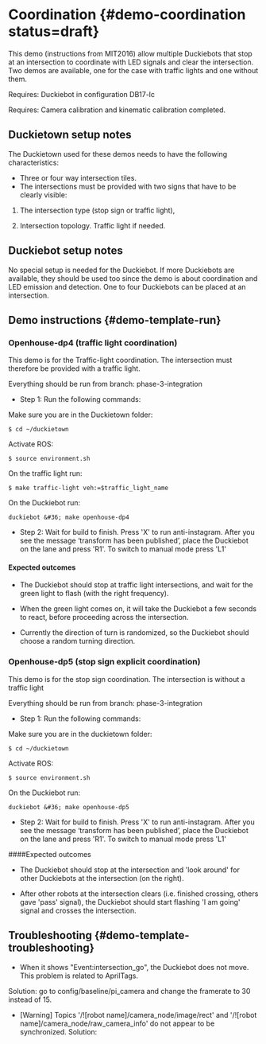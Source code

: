 # Coordination {#demo-coordination status=draft}

This demo (instructions from MIT2016) allow multiple Duckiebots that stop at an intersection to coordinate with LED signals and clear the intersection. Two demos are available, one for the case with traffic lights and one without them.

<div class='requirements' markdown="1">

Requires: Duckiebot in configuration DB17-lc

Requires: Camera calibration and kinematic calibration completed.

</div>


## Duckietown setup notes

The Duckietown used for these demos needs to have the following characteristics:

* Three or four way intersection tiles.
* The intersections must be provided with two signs that have to be clearly visible:

1) The intersection type (stop sign or traffic light),

2) Intersection topology. Traffic light if needed.


## Duckiebot setup notes

No special setup is needed for the Duckiebot. If more Duckiebots are available, they should be used too since the demo is about coordination and LED emission and detection. One to four Duckiebots can be placed at an intersection.


## Demo instructions {#demo-template-run}

### Openhouse-dp4 (traffic light coordination)

This demo is for the Traffic-light coordination. The intersection must therefore be provided with a traffic light.

Everything should be run from branch: phase-3-integration

* Step 1: Run the following commands:

Make sure you are in the Duckietown folder:

    $ cd ~/duckietown

Activate ROS:

    $ source environment.sh

On the traffic light run:

    $ make traffic-light veh:=$traffic_light_name

On the Duckiebot run:

    duckiebot &#36; make openhouse-dp4

* Step 2: Wait for build to finish. Press 'X' to run anti-instagram. After you see the message ‘transform
has been published’, place the Duckiebot on the lane and press 'R1'. To switch to manual mode press 'L1'

#### Expected outcomes

* The Duckiebot should stop at traffic light intersections, and wait for the green light to flash (with the right frequency).

* When the green light comes on, it will take the Duckiebot a few seconds to react, before proceeding across the intersection.

* Currently the direction of turn is randomized, so the Duckiebot should choose a random turning direction.

### Openhouse-dp5 (stop sign explicit coordination)

This demo is for the stop sign coordination. The intersection is without a traffic light

Everything should be run from branch: phase-3-integration

* Step 1: Run the following commands:

Make sure you are in the duckietown folder:

    $ cd ~/duckietown

Activate ROS:

    $ source environment.sh

On the Duckiebot run:

    duckiebot &#36; make openhouse-dp5

* Step 2: Wait for build to finish. Press 'X' to run anti-instagram. After you see the message ‘transform
has been published’, place the Duckiebot on the lane and press 'R1'. To switch to manual mode press 'L1'

####Expected outcomes

* The Duckiebot should stop at the intersection and 'look around' for other Duckiebots at the intersection (on the right).

* After other robots at the intersection clears (i.e. finished crossing, others gave 'pass' signal), the Duckiebot should start flashing 'I am going' signal and crosses the intersection.

## Troubleshooting {#demo-template-troubleshooting}

* When it shows "Event:intersection_go", the Duckiebot does not move. This problem is related to AprilTags.

Solution: go to config/baseline/pi_camera and change the framerate to 30 instead of 15.

* [Warning] Topics '/![robot name]/camera_node/image/rect' and '/![robot name]/camera_node/raw_camera_info' do not appear to be synchronized.
Solution:
